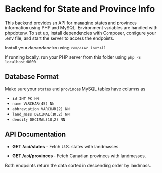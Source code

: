 # Backend for State and Province Info

This backend provides an API for managing states and provinces information using PHP and MySQL. Environment variables are handled with phpdotenv. To set up, install dependencies with Composer, configure your .env file, and start the server to access the endpoints.

Install your dependencies using `composer install`

If running locally, run your PHP server from this folder using `php -S localhost:8000`

## Database Format

Make sure your `states` and `provinces` MySQL tables have columns as

- `id INT PK NN`
- `name VARCHAR(45) NN`
- `abbreviation VARCHAR(2) NN`
- `land_mass DECIMAL(10,2) NN`
- `density DECIMAL(10,2) NN`

## API Documentation
- **GET /api/states** - Fetch U.S. states with landmasses.

- **GET /api/provinces** - Fetch Canadian provinces with landmasses.

Both endpoints return the data sorted in descending order by landmass.